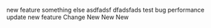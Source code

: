 new feature
something else
asdfadsf
dfadsfads
test
bug
performance
update
new feature
Change
New New New
